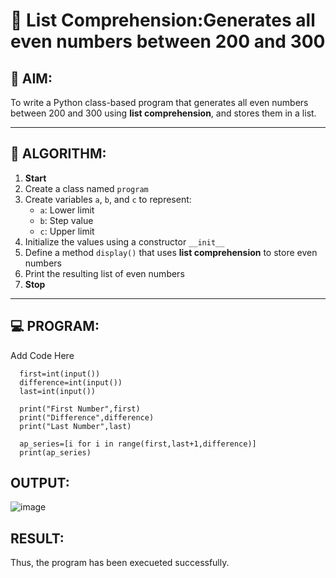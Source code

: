 # 🧾 List Comprehension:Generates all even numbers between 200 and 300
## 🎯 AIM:
To write a Python class-based program that generates all even numbers between 200 and 300 using **list comprehension**, and stores them in a list.

---

## 🧠 ALGORITHM:

1. **Start**
2. Create a class named `program`
3. Create variables `a`, `b`, and `c` to represent:
   - `a`: Lower limit
   - `b`: Step value
   - `c`: Upper limit
4. Initialize the values using a constructor `__init__`
5. Define a method `display()` that uses **list comprehension** to store even numbers
6. Print the resulting list of even numbers
7. **Stop**

---

## 💻 PROGRAM:
Add Code Here
```
  first=int(input())
  difference=int(input())
  last=int(input())
  
  print("First Number",first)
  print("Difference",difference)
  print("Last Number",last)
  
  ap_series=[i for i in range(first,last+1,difference)]
  print(ap_series)
```



## OUTPUT:

![image](https://github.com/user-attachments/assets/94f28055-d12e-42b5-8057-bcc9be83a974)

## RESULT:
Thus, the program has been execueted successfully.
